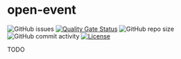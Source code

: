 # open-event
![GitHub issues](https://img.shields.io/github/issues/sambalmueslie/open-event)
[![Quality Gate Status](https://sonarcloud.io/api/project_badges/measure?project=sambalmueslie_open-event&metric=alert_status)](https://sonarcloud.io/dashboard?id=sambalmueslie_open-event)
![GitHub repo size](https://img.shields.io/github/repo-size/sambalmueslie/open-event)
![GitHub commit activity](https://img.shields.io/github/commit-activity/w/sambalmueslie/open-event)
[![License](https://img.shields.io/badge/License-Apache%202.0-blue.svg)](https://opensource.org/licenses/Apache-2.0)


TODO

